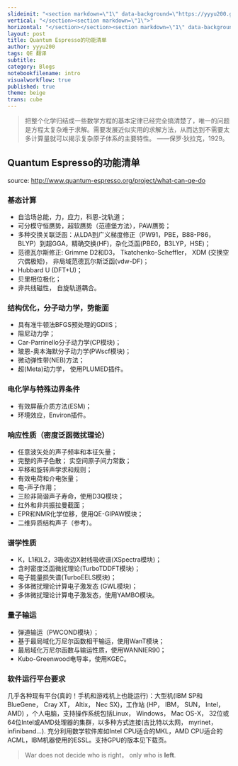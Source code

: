 ```yaml
---
slideinit: "<section markdown=\"1\" data-background=\"https://yyyu200.github.io/DFTbook/img/slidebackground.png\"><section markdown=\"1\">"
vertical: "</section><section markdown=\"1\">"
horizontal: "</section></section><section markdown=\"1\" data-background=\"https://yyyu200.github.io/DFTbook/img/slidebackground.png\"><section markdown=\"1\">"
layout: post
title: Quantum Espresso的功能清单
author: yyyu200
tags: QE 翻译
subtitle: 
category: Blogs
notebookfilename: intro
visualworkflow: true
published: true
theme: beige
trans: cube
---
```


>把整个化学归结成一些数学方程的基本定律已经完全搞清楚了，唯一的问题是方程太复杂难于求解。需要发展近似实用的求解方法，从而达到不需要太多计算量就可以揭示复杂原子体系的主要特性。 ——保罗·狄拉克，1929。

## Quantum Espresso的功能清单

source: http://www.quantum-espresso.org/project/what-can-qe-do

### 基态计算
+ 自洽场总能，力，应力，科恩-沈轨道；
+ 可分模守恒赝势，超软赝势（范德堡方法），PAW赝势；
+ 多种交换关联泛函：从LDA到广义梯度修正（PW91，PBE，B88-P86，BLYP）到超GGA，精确交换(HF)，杂化泛函(PBE0，B3LYP，HSE)；
+ 范德瓦尔斯修正: Grimme D2和D3， Tkatchenko-Scheffler， XDM (交换空穴偶极矩)， 非局域范德瓦尔斯泛函(vdw-DF)；
+ Hubbard U (DFT+U)；
+ 贝里相位极化；
+ 非共线磁性， 自旋轨道耦合。

### 结构优化，分子动力学，势能面
+ 具有准牛顿法BFGS预处理的GDIIS；
+ 阻尼动力学；
+ Car-Parrinello分子动力学(CP模块)；
+ 玻恩-奥本海默分子动力学(PWscf模块)；
+ 微动弹性带(NEB)方法；
+ 超(Meta)动力学， 使用PLUMED插件。

### 电化学与特殊边界条件
+ 有效屏蔽介质方法(ESM)；
+ 环境效应，Environ插件。

### 响应性质（密度泛函微扰理论）
+ 任意波矢处的声子频率和本征矢量；
+ 完整的声子色散； 实空间原子间力常数；
+ 平移和旋转声学求和规则；
+ 有效电荷和介电张量；
+ 电-声子作用；
+ 三阶非简谐声子寿命，使用D3Q模块；
+ 红外和非共振拉曼截面；
+ EPR和NMR化学位移，使用QE-GIPAW模块；
+ 二维异质结构声子（参考）。

### 谱学性质
+ K，L1和L2，3吸收边X射线吸收谱(XSpectra模块)；
+ 含时密度泛函微扰理论(TurboTDDFT模块)；
+ 电子能量损失谱(TurboEELS模块)；
+ 多体微扰理论计算电子激发态 (GWL模块)；
+ 多体微扰理论计算电子激发态，使用YAMBO模块。

### 量子输运
+ 弹道输运（PWCOND模块）；
+ 基于最局域化万尼尔函数相干输运，使用WanT模块；
+ 最局域化万尼尔函数与输运性质，使用WANNIER90；
+ Kubo-Greenwood电导率，使用KGEC。

### 软件运行平台要求
几乎各种现有平台(真的！手机和游戏机上也能运行)：大型机(IBM SP和BlueGene， Cray XT， Altix， Nec SX)，工作站 (HP， IBM， SUN， Intel， AMD) ，个人电脑，支持操作系统包括Linux， Windows， Mac OS-X， 32位或64位Intel或AMD处理器的集群，以多种方式连接(吉比特以太网， myrinet， infiniband…). 充分利用数学软件库如Intel CPU适合的MKL，AMD CPU适合的ACML，IBM机器使用的ESSL。支持GPU的版本见下载页。



>War does not decide who is right， only who is **left**.

